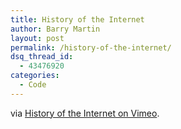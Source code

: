 ```yaml
---
title: History of the Internet
author: Barry Martin
layout: post
permalink: /history-of-the-internet/
dsq_thread_id:
  - 43476920
categories:
  - Code
---
```

via [History of the Internet on Vimeo][1].

 [1]: http://vimeo.com/2696386?by=PICOL